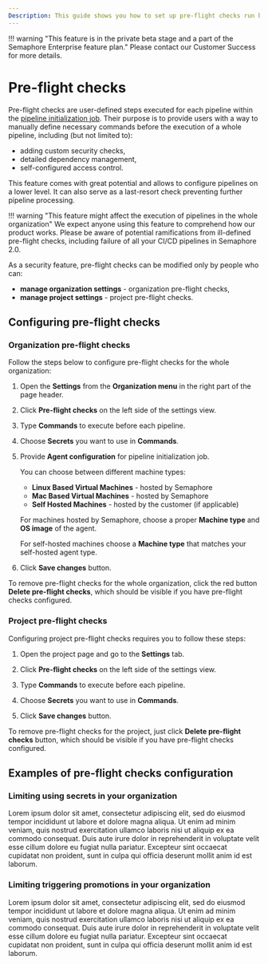 ```yaml
---
Description: This guide shows you how to set up pre-flight checks run before each pipeline in Semaphore 2.0.
---
```


!!! warning "This feature is in the private beta stage and a part of the Semaphore Enterprise feature plan."
    Please contact our Customer Success for more details.


# Pre-flight checks

Pre-flight checks are user-defined steps executed for each pipeline within the 
[pipeline initialization job](pipeline-initialization). Their purpose is to provide 
users with a way to manually define necessary commands before the execution of a whole 
pipeline, including (but not limited to):

- adding custom security checks,
- detailed dependency management,
- self-configured access control.

This feature comes with great potential and allows to configure pipelines on a lower 
level. It can also serve as a last-resort check preventing further pipeline processing.

!!! warning "This feature might affect the execution of pipelines in the whole organization" 
    We expect anyone using this feature to comprehend how our product works. Please be aware 
    of potential ramifications from ill-defined pre-flight checks, including failure of all
    your CI/CD pipelines in Semaphore 2.0.

As a security feature, pre-flight checks can be modified only by people who can:

- **manage organization settings** - organization pre-flight checks,
- **manage project settings** - project pre-flight checks.

## Configuring pre-flight checks

### Organization pre-flight checks

Follow the steps below to configure pre-flight checks for the whole organization:

1. Open the **Settings** from the **Organization menu** in the right part of the page header.

2. Click **Pre-flight checks** on the left side of the settings view.

3. Type **Commands** to execute before each pipeline. 

4. Choose **Secrets** you want to use in **Commands**. 

5. Provide **Agent configuration** for pipeline initialization job. 

    You can choose between different machine types:

    - **Linux Based Virtual Machines** - hosted by Semaphore
    - **Mac Based Virtual Machines** - hosted by Semaphore
    - **Self Hosted Machines** - hosted by the customer (if applicable)

    For machines hosted by Semaphore, choose a proper **Machine type** and **OS image** 
    of the agent. 
    
    For self-hosted machines choose a **Machine type** that matches your
    self-hosted agent type.

6. Click **Save changes** button.

To remove pre-flight checks for the whole organization, click the red button
**Delete pre-flight checks**, which should be visible if you have pre-flight checks
configured.

### Project pre-flight checks

Configuring project pre-flight checks requires you to follow these steps:

1. Open the project page and go to the **Settings** tab.

2. Click **Pre-flight checks** on the left side of the settings view.

3. Type **Commands** to execute before each pipeline.     

4. Choose **Secrets** you want to use in **Commands**. 

5. Click **Save changes** button.

To remove pre-flight checks for the project, just click **Delete pre-flight checks**
button, which should be visible if you have pre-flight checks configured.

## Examples of pre-flight checks configuration

### Limiting using secrets in your organization

Lorem ipsum dolor sit amet, consectetur adipiscing elit, sed do eiusmod tempor 
incididunt ut labore et dolore magna aliqua. Ut enim ad minim veniam, quis nostrud 
exercitation ullamco laboris nisi ut aliquip ex ea commodo consequat. Duis aute 
irure dolor in reprehenderit in voluptate velit esse cillum dolore eu fugiat nulla 
pariatur. Excepteur sint occaecat cupidatat non proident, sunt in culpa qui officia 
deserunt mollit anim id est laborum.

### Limiting triggering promotions in your organization

Lorem ipsum dolor sit amet, consectetur adipiscing elit, sed do eiusmod tempor 
incididunt ut labore et dolore magna aliqua. Ut enim ad minim veniam, quis nostrud 
exercitation ullamco laboris nisi ut aliquip ex ea commodo consequat. Duis aute 
irure dolor in reprehenderit in voluptate velit esse cillum dolore eu fugiat nulla 
pariatur. Excepteur sint occaecat cupidatat non proident, sunt in culpa qui officia 
deserunt mollit anim id est laborum.